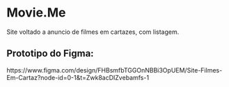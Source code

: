 <h1>Movie.Me</h1>

Site voltado a anuncio de filmes em cartazes, com listagem.

<h2>Prototipo do Figma:</h2>
https://www.figma.com/design/FHBsmfbTGGOnNBBi3OpUEM/Site-Filmes-Em-Cartaz?node-id=0-1&t=Zwk8acDIZvebamfs-1


